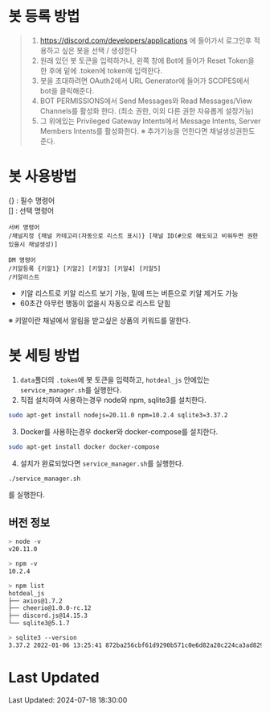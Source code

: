 # 봇 등록 방법
> 1. https://discord.com/developers/applications 에 들어가서 로그인후 적용하고 싶은 봇을 선택 / 생성한다
> 2. 원래 있던 봇 토큰을 입력하거나, 왼쪽 창에 Bot에 들어가 Reset Token을 한 후에 밑에 .token에 token에 입력한다.
> 3. 봇을 초대하려면 OAuth2에서 URL Generator에 들어가 SCOPES에서 bot을 클릭해준다.
> 4. BOT PERMISSIONS에서 Send Messages와 Read Messages/View Channels를 활성화 한다. (최소 권한, 이외 다른 권한 자유롭게 설정가능)
> 5. 그 위에있는 Privileged Gateway Intents에서 Message Intents, Server Members Intents를 활성화한다.
> ※ 추가기능을 언한다면 채널생성권한도 준다.

# 봇 사용방법
{} : 필수 명령어  
[] : 선택 명령어

```
서버 명령어
/채널지정 {채널 카테고리(자동으로 리스트 표시)} [채널 ID(#으로 해도되고 비워두면 권한 있을시 채널생성)]

DM 명령어
/키알등록 {키알1} [키알2] [키알3] [키알4] [키알5]
/키알리스트
```

- 키알 리스트로 키알 리스트 보기 가능, 밑에 뜨는 버튼으로 키알 제거도 가능
- 60초간 아무런 행동이 없을시 자동으로 리스트 닫힘

※ 키알이란 채널에서 알림을 받고싶은 상품의 키워드를 말한다.

# 봇 세팅 방법
1. `data`폴더의 `.token`에 봇 토큰을 입력하고, `hotdeal_js` 안에있는 `service_manager.sh`를 실행한다.
2. 직접 설치하여 사용하는경우 node와 npm, sqlite3를 설치한다.
```bash
sudo apt-get install nodejs=20.11.0 npm=10.2.4 sqlite3=3.37.2
```
3. Docker를 사용하는경우 docker와 docker-compose를 설치한다.
```bash
sudo apt-get install docker docker-compose
```
4. 설치가 완료되었다면 `service_manager.sh`를 실행한다.
```bash
./service_manager.sh
```
를 실행한다.
## 버전 정보
```bash
> node -v
v20.11.0

> npm -v
10.2.4

> npm list
hotdeal_js
├── axios@1.7.2
├── cheerio@1.0.0-rc.12
├── discord.js@14.15.3
└── sqlite3@5.1.7

> sqlite3 --version
3.37.2 2022-01-06 13:25:41 872ba256cbf61d9290b571c0e6d82a20c224ca3ad82971edc46b29818d5dalt1
```

# Last Updated
Last Updated: 2024-07-18 18:30:00